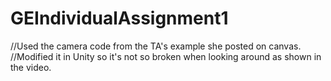 # GEIndividualAssignment1

//Used the camera code from the TA's example she posted on canvas.
//Modified it in Unity so it's not so broken when looking around as shown in the video.